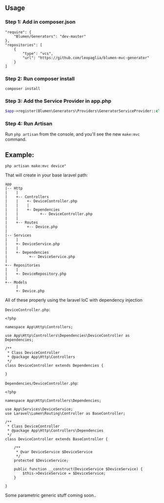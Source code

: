 ## Usage

### Step 1: Add in composer.json

```
"require": {
    "Blumen/Generators": "dev-master"
},
"repositories": [
    {
        "type": "vcs",
        "url": "https://github.com/leopaglia/blumen-mvc-generator"
    }
]
```

### Step 2: Run composer install

```
composer install
```

### Step 3: Add the Service Provider in app.php

```php
$app->register(Blumen\Generators\Providers\GeneratorServiceProvider::class);
```


### Step 4: Run Artisan

Run `php artisan` from the console, and you'll see the new `make:mvc` command.

## Example:

```
php artisan make:mvc device"
```

That will create in your base laravel path:

```
app
|-- Http
|    |
|    +-- Controllers 
|    |    +- DeviceController.php
|    |    |
|    |    +- Dependencies
|    |          +-- DeviceController.php
|    |
|    +-- Routes
|         +-- Device.php
|
|-- Services
|    |
|    +- DeviceService.php
|    |
|    +- Dependencies
|          +-- DeviceService.php
|
+-- Repositories
|    |
|    +- DeviceRepository.php
|
+-- Models
     |
     +- Device.php
```


All of these properly using the laravel IoC with dependency injection

`DeviceController.php`:
```
<?php

namespace App\Http\Controllers;

use App\Http\Controllers\Dependencies\DeviceController as Dependencies;

/**
 * Class DeviceController
 * @package App\Http\Controllers
 */
class DeviceController extends Dependencies {

}
```


`Dependencies/DeviceController.php`:
```
<?php

namespace App\Http\Controllers\Dependencies;

use App\Services\DeviceService;
use Laravel\Lumen\Routing\Controller as BaseController;

/**
 * Class DeviceController
 * @package App\Http\Controllers\Dependencies
 */
class DeviceController extends BaseController {

    /**
     * @var DeviceService $DeviceService
     */
    protected $DeviceService;

    public function __construct(DeviceService $DeviceService) {
        $this->DeviceService = $DeviceService;
    }

}
```


Some parametric generic stuff coming soon..